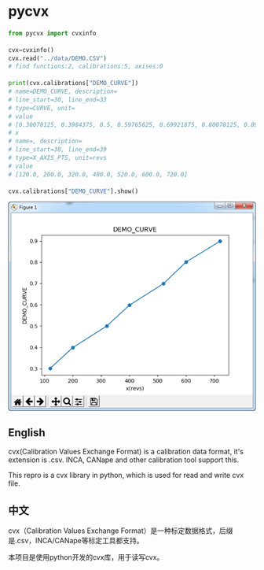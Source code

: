# pycvx
```python
from pycvx import cvxinfo

cvx=cvxinfo()
cvx.read("../data/DEMO.CSV")
# find functions:2, calibrations:5, axises:0

print(cvx.calibrations["DEMO_CURVE"])
# name=DEMO_CURVE, description=
# line_start=30, line_end=33
# type=CURVE, unit=
# value
# [0.30078125, 0.3984375, 0.5, 0.59765625, 0.69921875, 0.80078125, 0.8984375]
# x
# name=, description=
# line_start=38, line_end=39
# type=X_AXIS_PTS, unit=revs
# value
# [120.0, 200.0, 320.0, 400.0, 520.0, 600.0, 720.0]

cvx.calibrations["DEMO_CURVE"].show()
```

![image](/image/DEMO_CURVE.png)

## English

cvx(Calibration Values Exchange Format) is a calibration data format, it's extension is .csv. INCA, CANape and other calibration tool support this.

This repro is a cvx library in python, which is used for read and write cvx file.

## 中文
cvx（Calibration Values Exchange Format）是一种标定数据格式，后缀是.csv，INCA/CANape等标定工具都支持。

本项目是使用python开发的cvx库，用于读写cvx。
